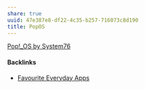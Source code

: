 ```yaml
---
share: true
uuid: 47e387e8-df22-4c35-b257-716073c8d190
title: PopOS
---
```

[Pop!_OS by System76](https://pop.system76.com/)

#### Backlinks

* [Favourite Everyday Apps](/444ff7c7-77b4-483c-b801-3955d2daeb0a)